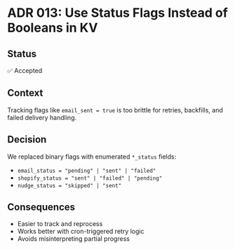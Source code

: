 # ADR 013: Use Status Flags Instead of Booleans in KV

## Status

✅ Accepted

## Context

Tracking flags like `email_sent = true` is too brittle for retries, backfills, and failed delivery handling.

## Decision

We replaced binary flags with enumerated `*_status` fields:

- `email_status = "pending" | "sent" | "failed"`
- `shopify_status = "sent" | "failed" | "pending"`
- `nudge_status = "skipped" | "sent"`

## Consequences

- Easier to track and reprocess
- Works better with cron-triggered retry logic
- Avoids misinterpreting partial progress
